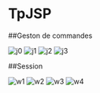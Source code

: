 # TpJSP
##Geston de commandes

![j0](https://github.com/WiamMerjane/TpJSP/assets/116950948/7498474c-335e-4a83-876b-a29186a2756d)
![j1](https://github.com/WiamMerjane/TpJSP/assets/116950948/6042eff8-df31-4fbf-83ed-b7606ddb14b7)
![j2](https://github.com/WiamMerjane/TpJSP/assets/116950948/3df5ff0a-fd2e-4df1-b622-5efe7b185975)
![j3](https://github.com/WiamMerjane/TpJSP/assets/116950948/f592c434-fc4b-4d66-bf87-d7968c3ac286)

##Session


![w1](https://github.com/WiamMerjane/TpJSP/assets/116950948/5a188a11-8f70-4acb-a801-29b82894ebab)
![w2](https://github.com/WiamMerjane/TpJSP/assets/116950948/84ab1548-7cac-42c7-abab-ffaf34be16f8)
![w3](https://github.com/WiamMerjane/TpJSP/assets/116950948/9ef17fec-9329-4251-8ef9-c7c69cec31ab)
![w4](https://github.com/WiamMerjane/TpJSP/assets/116950948/44f59799-4fea-4325-98a8-aad42eaa2936)


